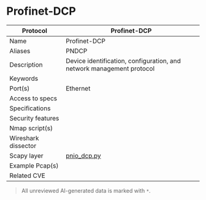 # Profinet-DCP

| Protocol | Profinet-DCP |
|---|---|
| Name | Profinet-DCP |
| Aliases | PNDCP |
| Description | Device identification, configuration, and network management protocol |
| Keywords |  |
| Port(s) | Ethernet |
| Access to specs |  |
| Specifications |  |
| Security features |  |
| Nmap script(s) |  |
| Wireshark dissector |  |
| Scapy layer | [pnio_dcp.py](https://github.com/secdev/scapy/blob/master/scapy/contrib/pnio_dcp.py) |
| Example Pcap(s) |  |
| Related CVE |  |



> All unreviewed AI-generated data is marked with `*`.
